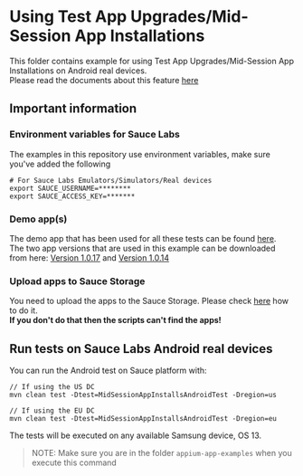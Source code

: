 # Using Test App Upgrades/Mid-Session App Installations
This folder contains example for using Test App Upgrades/Mid-Session App Installations on Android real devices.   
Please read the documents about this feature [here](https://docs.saucelabs.com/mobile-apps/automated-testing/appium/test-app-upgrades/)

## Important information
### Environment variables for Sauce Labs
The examples in this repository use environment variables, make sure you've added the following

    # For Sauce Labs Emulators/Simulators/Real devices
    export SAUCE_USERNAME=********
    export SAUCE_ACCESS_KEY=*******

### Demo app(s)
The demo app that has been used for all these tests can be found [here](https://github.com/saucelabs/my-demo-app-android/releases).    
The two app versions that are used in this example can be downloaded from here: [Version 1.0.17](https://github.com/saucelabs/my-demo-app-android/releases/tag/1.0.17) and [Version 1.0.14](https://github.com/saucelabs/my-demo-app-android/releases/download/1.0.14/mda-1.0.14-17.apk)

### Upload apps to Sauce Storage
You need to upload the apps to the Sauce Storage. Please check [here](https://docs.saucelabs.com/mobile-apps/app-storage/) how to do it.    
**If you don't do that then the scripts can't find the apps!**

## Run tests on Sauce Labs Android real devices
You can run the Android test on Sauce platform with:

    // If using the US DC
    mvn clean test -Dtest=MidSessionAppInstallsAndroidTest -Dregion=us
    
    // If using the EU DC
    mvn clean test -Dtest=MidSessionAppInstallsAndroidTest -Dregion=eu
    
The tests will be executed on any available Samsung device, OS 13.

> NOTE: Make sure you are in the folder `appium-app-examples` when you execute this command